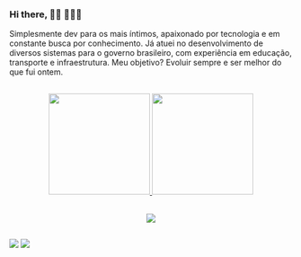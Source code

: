 ###   Hi there, 👋🏼 👨🏻‍💻

 Simplesmente dev para os mais íntimos, apaixonado por tecnologia e em constante busca por conhecimento. Já atuei no desenvolvimento de diversos sistemas para o governo brasileiro, com experiência em educação, transporte e infraestrutura. Meu objetivo? Evoluir sempre e ser melhor do que fui ontem.


##



<div align="center">
  <a href="https://github.com/daansb1">
  <img height="180em" src="https://github-readme-stats.vercel.app/api?username=daansb1&show_icons=true&theme=dark&include_all_commits=true&count_private=true"/>
  <img height="180em" src="https://github-readme-stats.vercel.app/api/top-langs/?username=daansb1&layout=compact&langs_count=7&theme=dark"/>
</div>
<div style="display: inline_block"><br>
  <p align="center">
    <a href="https://skillicons.dev">
      <img src="https://skillicons.dev/icons?i=php,react,html,css,htmx,js,phpstorm,vscode,jenkins,jquery,laravel,symfony,git,gitlab,docker,vim,bootstrap,django,mongodb,postgres,mysql,nodejs,npm,vite,postman" />
    </a>
  </p>
  
</div>

##
  
<div> 
  <a href = "mailto:dbento001@gmail.com"><img src="https://img.shields.io/badge/-Gmail-%23333?style=for-the-badge&logo=gmail&logoColor=white" target="_blank"></a>
  <a href="https://www.linkedin.com/in/daniel-bento-1a1b96165" target="_blank"><img src="https://img.shields.io/badge/-LinkedIn-%230077B5?style=for-the-badge&logo=linkedin&logoColor=white" target="_blank"></a> 

</div>
